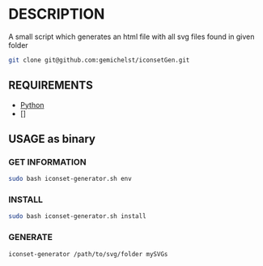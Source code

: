 # DESCRIPTION

A small script which generates an html file with
all svg files found in given folder


```bash
git clone git@github.com:gemichelst/iconsetGen.git
```

## REQUIREMENTS

- [Python](https://www.python.org/downloads/)
- []

## USAGE as binary

### GET INFORMATION
```bash
sudo bash iconset-generator.sh env
```

### INSTALL
```bash
sudo bash iconset-generator.sh install
```

### GENERATE
```bash
iconset-generator /path/to/svg/folder mySVGs
```


